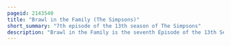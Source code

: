 ```yaml
---
pageid: 2143540
title: "Brawl in the Family (The Simpsons)"
short_summary: "7th episode of the 13th season of The Simpsons"
description: "Brawl in the Family is the seventh Episode of the 13th Season of the american animated Television Series the Simpsons. It first aired on Fox in the united States on 6 january 2002. In the Episode, the Simpsons Get arrested for domestic Violence, prompting social Worker Gabriel to move in and make the Family Functional. After Family is declared acceptable Amber and Ginger the Cocktail waitresses homer and his Neighbor ned Flanders married in Las Vegas show up at their Doorsteps. This Episode is the first Episode of Season 13's Dabf Production Line."
---
```


